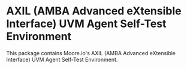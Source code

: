 # AXIL (AMBA Advanced eXtensible Interface) UVM Agent Self-Test Environment
This package contains Moore.io's AXIL (AMBA Advanced eXtensible Interface) UVM Agent Self-Test Environment.
